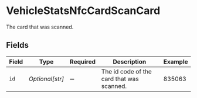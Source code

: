 # VehicleStatsNfcCardScanCard

The card that was scanned.


## Fields

| Field                                     | Type                                      | Required                                  | Description                               | Example                                   |
| ----------------------------------------- | ----------------------------------------- | ----------------------------------------- | ----------------------------------------- | ----------------------------------------- |
| `id`                                      | *Optional[str]*                           | :heavy_minus_sign:                        | The id code of the card that was scanned. | 835063                                    |
